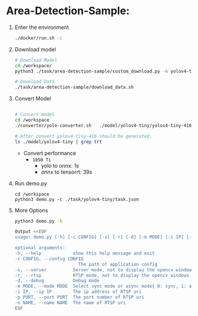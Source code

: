 # Area-Detection-Sample: 

1. Enter the environment
    ```bash
    ./docker/run.sh -c
    ```
2. Download model
    ```bash 
    # Download Model
    cd /workspace/
    python3 ./task/area-detection-sample/custom_download.py -m yolov4-tiny -s 416 -f ./task/model

    # Download Data
    ./task/area-detection-sample/download_data.sh
    ```
3. Convert Model
    ```bash

    # Convert model
    cd /workspace
    ./converter/yolo-converter.sh   ./model/yolov4-tiny/yolov4-tiny-416

    # After convert yolov4-tiny-416 should be generated.
    ls ./model/yolov4-tiny | grep trt
    ```
    * Convert performance
      * `1050 Ti`
        * yolo to onnx: 1s
        * onnx to tensorrt: 39s

4. Run demo.py
    ```
    cd /workspace
    python3 demo.py -c ./task/yolov4-tiny/task.json
    ```

5. More Options
    ```bash
    python3 demo.py -h

    Output <<EOF
    usage: demo.py [-h] [-c CONFIG] [-s] [-r] [-d] [-m MODE] [-i IP] [-p PORT] [-n NAME]
    
    optional arguments:
    -h, --help            show this help message and exit
    -c CONFIG, --config CONFIG
                            The path of application config
    -s, --server          Server mode, not to display the opencv windows
    -r, --rtsp            RTSP mode, not to display the opencv windows
    -d, --debug           Debug mode
    -m MODE, --mode MODE  Select sync mode or async mode{ 0: sync, 1: async }
    -i IP, --ip IP        The ip address of RTSP uri
    -p PORT, --port PORT  The port number of RTSP uri
    -n NAME, --name NAME  The name of RTSP uri
    EOF
    
    ```